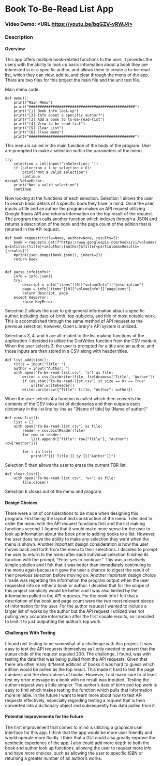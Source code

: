# Book To-Be-Read List App
### Video Demo:  <URL https://youtu.be/bgGZV-yRWJ4>
### Description
#### Overview
This app offers multiple book-related functions to the user. It provides the users with the ability to look up basic information about a book they are interested in or a specific author, and allows them to create a to-be-read list, which they can view, add to, and clear through the menu of the app. There are two files for this project the main file and the unit test file.

Main menu code:
```
def menu():
    print("Main Menu")
    print("#################################################")
    print("[1] Book info look-up")
    print("[2] Info about a specific author?")
    print("[3] Add a book to to-be-read-list")
    print("[4] View to-be-read-list")
    print("[5] Clear List")
    print("[6] Close menu")
    print("#################################################")
```
This menu is called in the main function of the body of the program. User are prompted to make a selection within the parameters of the menu.
```
try:
    selection = int(input("\nSelection: "))
    if (selection < 1 or selection > 6):
        print("Not a valid selection")
        continue
except ValueError:
    print("Not a valid selection")
    continue
```
Now looking at the functions of each selection. Selection 1 allows the user to search basic details of a specific book they have in mind. Once the user inputs a title and an author the program makes an API request utilizing Google Books API and returns information on the top result of the request. The program then calls another function which indexes through a JSON and returns a description of the book and the page count of the edition that is returned in the API request.

```
def book_request(title=None, author=None, results=5):
    book = requests.get(f"https://www.googleapis.com/books/v1/volumes?q=intitle:{title}+inauthor:{author}&filter=partial&maxResults={results}")
    #print(json.dumps(book.json(), indent=2))
    return book


def parse_info(info):
    info = info.json()
    try:
        descript = info["items"][0]["volumeInfo"]["description"]
        page = info["items"][0]["volumeInfo"]["pageCount"]
        return descript, page
    except KeyError:
        raise KeyError
```

Selection 2 allows the user to get general information about a specific author, including date-of-birth, top-subjects, and title of most notable work. This is accomplished through the same method of API request as the previous selection, however, Open Library's API system is utilized.

Selections 3, 4, and 5 are all related to the list making functions of the application. I decided to utilize the DictWriter function from the CSV module. When the user selects 3, the user is prompted for a title and an author, and those inputs are then stored in a CSV along with header titles.

```
def list_addition():
    title = input("Title: ")
    author = input("Author: ")
    with open("To-be-read-list.csv", "a") as file:
        writer = csv.DictWriter(file, fieldnames=["Title", "Author"])
        if (os.stat("To-be-read-list.csv").st_size == 0) == True:
            writer.writeheader()
        writer.writerow({"Title": title, "Author": author})
```
When the user selects 4 a function is called which then converts the contents of the CSV into a list of dictionaries and then outputs each dictionary in the list line by line as "[Name of title] by [Name of author]"

```
def view_list():
    list = []
    with open("To-be-read-list.csv") as file:
        reader = csv.DictReader(file)
        for row in reader:
            list.append({"Title": row["Title"], "Author": row["Author"]})

        for i in list:
            print(f"{i['Title']} by {i['Author']}")
```

Selection 5 then allows the user to erase the current TBR list.

```
def clear_list():
    with open("To-be-read-list.csv", "w+") as file:
        file.close()
```
Selection 6 closes out of the menu and program.

#### Design Choices
There were a lot of considerations to be made when designing this program. First being the layout and construction of the menu. I decided to order the menu with the API request functions first and the list making functions second. I figured that it would make more sense for the user to look up information about the book prior to adding books to a list. However, the user does have the ability to make any selection they want when the menu is shown. Another important design consideration is how the user moves back and forth from the menu to their selections. I decided to prompt the user to return to the menu after each individual selection finished its function with the prompt, "Enter yes to continue." This was a relatively simple solution and I felt that it was better than immediately continuing to the menu again because it gave the user a chance to digest the result of their previous selection before moving on. Another important design choice I made was regarding the information the program output when the user requested info on either a book or author. I decided that for the scope of this project simplicity would be better and I was also limited by the information pulled in the API requests. For the book info I felt that a description of the book and page count were the two most relevant pieces of information for the user. For the author request I wanted to include a larger list of works by the author but the API request I utilized was not pulling very accurate information after the first couple results, so I decided to limit it to just outputting the author’s top work.

#### Challenges With Testing
I found unit testing to be somewhat of a challenge with this project. It was easy to test the API requests themselves as I only needed to assert that the status code of the request equaled 200. The challenge, I found, was with testing the data that was being pulled from the API requests. Given that there are often many different editions of books it was hard to guess which edition would be pulled as the top result. This made it hard to test the page numbers and the descriptions of books. However, I did make sure to at least test my error message in a book with no result was inputted. Testing the author request was a little simpler. The author’s data of birth and top work is easy to find which makes testing the function which pulls that information more reliable. In the future I want to learn more about how to test API requests effectively, especially regarding testing a request that is then converted into a dictionary object and subsequently has data pulled from it.

#### Potential Improvements for the Future
The first improvement that comes to mind is utilizing a graphical user interface for this app. I think that the app would be more user friendly and would operate more fluidly. I think that a GUI could also greatly improve the aesthetic experience of the app. I also could add more depth to both the book and author look up functions, allowing the user to request more info and have more choices, such as allowing the user to specific ISBN or returning a greater number of an author’s works.

